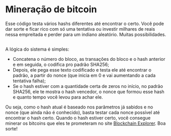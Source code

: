 # Mineração de bitcoin

Esse código testa vários hashs diferentes até encontrar o certo. Você pode dar sorte e ficar rico com só uma tentativa ou investir milhares de reais nessa empreitada e perder para um indiano aleatório. Muitas possibilidades.

##

A lógica do sistema é simples:
 * Concatena o número do bloco, as transações do bloco e o hash anterior e em seguida, o codifica pro padrão SHA256;
 * Depois, ele pega esse texto codificado e testa ele até encontrar o padrão, a partir do nonce (que inicia em 0 e vai aumentando a cada tentativa falha);
 * Se o hash estiver com a quantidade certa de zeros no início, no padrão SHA256, ele te mostra o hash vencedor, o nonce que formou esse hash e quanto tempo você levou para achar ele.

Ou seja, como o hash atual é baseado nos parâmetros já sabidos e no nonce (que ainda não é conhecido), basta testar cada nonce possível até encontrar o hash certo.
Quando o hash estiver certo, você consegue minerar os bitcoins que eles te prometeram no site [Blockchain Explorer](https://www.blockchain.com/pt/explorer). Boa sorte!
